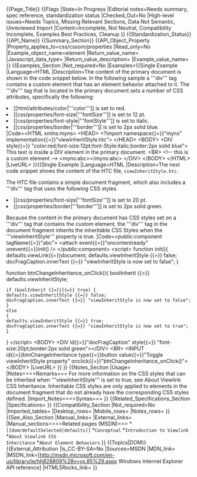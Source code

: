 {{Page_Title}}
{{Flags
|State=In Progress
|Editorial notes=Needs summary, spec reference, standardization status
|Checked_Out=No
|High-level issues=Needs Topics, Missing Relevant Sections, Data Not Semantic, Unreviewed Import
|Content=Incomplete, Not Neutral, Compatibility Incomplete, Examples Best Practices, Cleanup
}}
{{Standardization_Status}}
{{API_Name}}
{{Summary_Section}}
{{API_Object_Property
|Property_applies_to=css/cssom/properties
|Read_only=No
|Example_object_name=element
|Return_value_name=
|Javascript_data_type=
|Return_value_description=
|Example_value_name=
}}
{{Examples_Section
|Not_required=No
|Examples={{Single Example
|Language=HTML
|Description=The content of the primary document is shown in the code snippet below. In the following sample a '''div''' tag contains a custom element that has an element behavior attached to it. The '''div''' tag that is located in the primary document sets a number of CSS attributes, specifically the following:

<li>
[[html/attributes/color|'''color''']] is set to red.</li>
<li>
[[css/properties/font-size|'''fontSize''']] is set to 12 pt.</li>
<li>
[[css/properties/font-style|'''fontStyle''']] is set to italic. </li>
<li>
[[css/properties/border|'''border''']] is set to 2px solid blue. </li>
|Code=&lt;HTML xmlns:myns&gt;
&lt;HEAD&gt;
&lt;?import namespace{{=}}"myns" implementation{{=}}"viewInheritStyle.htc"&gt; 
&lt;/HEAD&gt;
&lt;BODY&gt;
&lt;DIV style{{=}} "color:red;font-size:12pt;font-Style:italic;border:2px solid blue"&gt;
This text is inside a DIV element in the primary document.
&lt;BR&gt;
&lt;!-- this is a custom element --&gt;
&lt;myns:abc&gt;&lt;/myns:abc&gt;
&lt;/DIV&gt;
&lt;/BODY&gt;
&lt;/HTML&gt;
|LiveURL=
}}{{Single Example
|Language=HTML
|Description=The next code snippet shows the content of the HTC file,  <code>viewInheritStyle.htc</code>.

The HTC file contains a simple document fragment, which also includes a '''div''' tag that uses the following CSS styles.

<li>
[[css/properties/font-size|'''fontSize''']] is set to 20 pt.</li>
<li>
[[css/properties/border|'''border''']] is set to 2px solid green.</li>

Because the content in the primary document has CSS styles set on a '''div''' tag that contains the custom element, the '''div''' tag in the document fragment  inherits the inheritable CSS Styles when the '''viewInheritStyle''' property is true.
|Code=&lt;public:component tagName{{=}}"abc"&gt;
&lt;attach event{{=}}"oncontentready" onevent{{=}}init() /&gt;
&lt;/public:component&gt;
&lt;script&gt; 
function init(){
defaults.viewLink{{=}}document;
defaults.viewInheritStyle {{=}} false;
docFragCaption.innerText {{=}} "viewInheritStyle is now set to false";
}

function btnChangeInheritance_onClick(){
boolInherit {{=}} defaults.viewInheritStyle;

	if (boolInherit {{=}}{{=}} true) {
	defaults.viewInheritStyle {{=}} false;
	docFragCaption.innerText {{=}} "viewInheritStyle is now set to false";
	}
	else
	{
	defaults.viewInheritStyle {{=}} true;
	docFragCaption.innerText {{=}} "viewInheritStyle is now set to true";
	}
}
&lt;/script&gt;
&lt;BODY&gt;
&lt;DIV id{{=}}"docFragCaption" style{{=}} "font-size:20pt;border:2px solid green"&gt;&lt;/DIV&gt;
&lt;BR&gt;
&lt;INPUT id{{=}}btnChangeInheritance type{{=}}button value{{=}}"Toggle viewInheritStyle property" onclick{{=}}"btnChangeInheritance_onClick()"&gt;
&lt;/BODY&gt;
|LiveURL=
}}
}}
{{Notes_Section
|Usage=
|Notes====Remarks===
For more information on the CSS styles that can be inherited when '''viewInheritStyle''' is set to true, see About Viewlink CSS Inheritance. Inheritable CSS styles are only applied to elements in the document fragment that do not already have the corresponding CSS styles defined.
|Import_Notes====Syntax===
}}
{{Related_Specifications_Section
|Specifications=
}}
{{Compatibility_Section
|Not_required=No
|Imported_tables=
|Desktop_rows=
|Mobile_rows=
|Notes_rows=
}}
{{See_Also_Section
|Manual_links=
|External_links=
|Manual_sections====Related pages (MSDN)===
*<code>[[dom/defaultSelected|defaults]]</code>
*<code>Conceptual</code>
*<code>Introduction to Viewlink</code>
*<code>About Viewlink CSS Inheritance</code>
*<code>About Element Behaviors</code>
}}
{{Topics|DOM}}
{{External_Attribution
|Is_CC-BY-SA=No
|Sources=MSDN
|MDN_link=
|MSDN_link=[http://msdn.microsoft.com/en-us/library/ie/hh828809%28v=vs.85%29.aspx Windows Internet Explorer API reference]
|HTML5Rocks_link=
}}